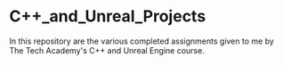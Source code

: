 # C++_and_Unreal_Projects
 
In this repository are the various completed assignments given to me by The Tech Academy's C++ and Unreal Engine course.